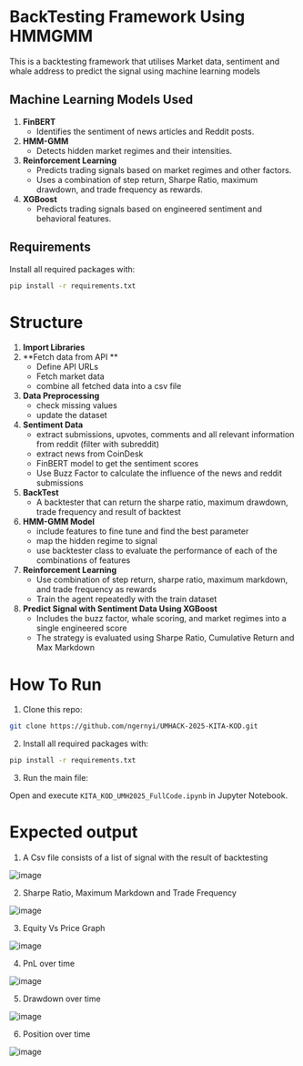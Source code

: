 # BackTesting Framework Using HMMGMM
This is a backtesting framework that utilises Market data, sentiment and whale address to predict the signal using machine learning models 

## Machine Learning Models Used

1. **FinBERT**
   - Identifies the sentiment of news articles and Reddit posts.
2. **HMM-GMM**
   - Detects hidden market regimes and their intensities.
3. **Reinforcement Learning**
   - Predicts trading signals based on market regimes and other factors.
   - Uses a combination of step return, Sharpe Ratio, maximum drawdown, and trade frequency as rewards.
4. **XGBoost**
   - Predicts trading signals based on engineered sentiment and behavioral features.


## Requirements

Install all required packages with:

```bash
pip install -r requirements.txt
```

# Structure
1. **Import Libraries**
2. **Fetch data from API **
   - Define API URLs
   - Fetch market data
   - combine all fetched data into a csv file
3. **Data Preprocessing**
   - check missing values
   - update the dataset
4. **Sentiment Data**
   - extract submissions, upvotes, comments and all relevant information from reddit (filter with subreddit)
   - extract news from CoinDesk
   - FinBERT model to get the sentiment scores
   - Use Buzz Factor to calculate the influence of the news and reddit submissions
5. **BackTest**
   - A backtester that can return the sharpe ratio, maximum drawdown, trade frequency and result of backtest
6. **HMM-GMM Model**
   - include features to fine tune and find the best parameter
   - map the hidden regime to signal
   - use backtester class to evaluate the performance of each of the combinations of features
7. **Reinforcement Learning**
   - Use combination of step return, sharpe ratio, maximum markdown, and trade frequency as rewards
   -  Train the agent repeatedly with the train dataset
8. **Predict Signal with Sentiment Data Using XGBoost**
   - Includes the buzz factor, whale scoring, and market regimes into a single engineered score
   - The strategy is evaluated using Sharpe Ratio, Cumulative Return and Max Markdown
     
# How To Run
1. Clone this repo:
```bash
git clone https://github.com/ngernyi/UMHACK-2025-KITA-KOD.git
```

2. Install all required packages with:

```bash
pip install -r requirements.txt
```

3. Run the main file:

Open and execute `KITA_KOD_UMH2025_FullCode.ipynb` in Jupyter Notebook.

# Expected output
1. A Csv file consists of a list of signal with the result of backtesting
   
![image](https://github.com/user-attachments/assets/8e88ecd0-d6e6-4a16-9f21-d9418328f222)

2. Sharpe Ratio, Maximum Markdown and Trade Frequency
   
![image](https://github.com/user-attachments/assets/d00143a4-556e-4a13-9778-b0d7c5267455)

3. Equity Vs Price Graph
   
![image](https://github.com/user-attachments/assets/3f9acc09-3aca-4ba8-a6a8-9c6ff6869b3c)

4. PnL over time
   
![image](https://github.com/user-attachments/assets/1efc29d0-9f0e-4223-8f02-41eb02e90457)

5. Drawdown over time
    
![image](https://github.com/user-attachments/assets/03273e35-a756-4577-a4aa-7aa383e8d251)

6. Position over time
    
![image](https://github.com/user-attachments/assets/f30d94f3-b658-4002-ab77-9f57b4570cd3)


